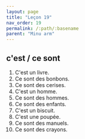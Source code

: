 ```yaml
---
layout: page
title: "Leçon 19"
nav_order: 19
permalink: /:path/:basename
parent: "Minu arm"
---
```


## c'est / ce sont  
1. C'est un livre.  
2. Ce sont des bonbons.  
3. Ce sont des cerises.  
4. C'est un homme.  
5. Ce sont des hommes.  
6. Ce sont des enfants.  
7. C'est un biscuit.  
8. C'est une poupée.  
9. Ce sont des manuels.  
10. Ce sont des crayons.  
